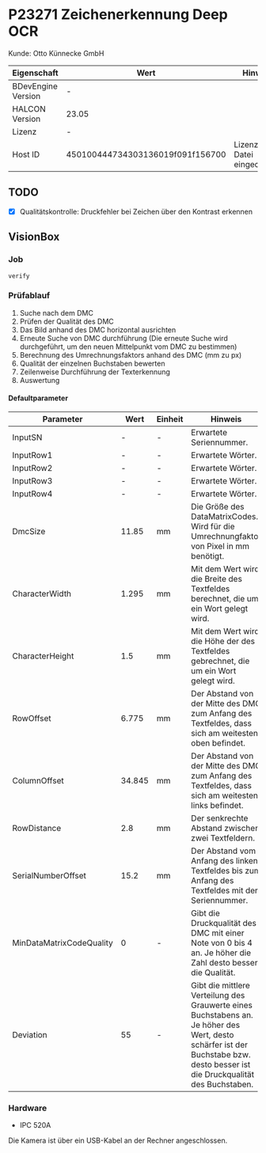 # P23271 Zeichenerkennung Deep OCR

Kunde: Otto Künnecke GmbH

| Eigenschaft | Wert | Hinweis |
| --- | --- | --- |
| BDevEngine Version | - |  |
| HALCON Version | 23.05 |  |
| Lizenz | - |  |
| Host ID | 450100444734303136019f091f156700 | Lizenz-Datei eingecheckt. |

## TODO

- [x] Qualitätskontrolle: Druckfehler bei Zeichen über den Kontrast erkennen

## VisionBox

### Job

`verify`

### Prüfablauf

1. Suche nach dem DMC
2. Prüfen der Qualität des DMC
3. Das Bild anhand des DMC horizontal ausrichten
4. Erneute Suche von DMC durchführung (Die erneute Suche wird durchgeführt, um den neuen Mittelpunkt vom DMC zu bestimmen)
5. Berechnung des Umrechnungsfaktors anhand des DMC (mm zu px)
6. Qualität der einzelnen Buchstaben bewerten
7. Zeilenweise Durchführung der Texterkennung
8. Auswertung

#### Defaultparameter

| Parameter | Wert | Einheit | Hinweis |
| --- | --- | --- | --- |
| InputSN | - | - | Erwartete Seriennummer. |
| InputRow1 | - | - | Erwartete Wörter. |
| InputRow2 | - | - | Erwartete Wörter. |
| InputRow3 | - | - | Erwartete Wörter. |
| InputRow4 | - | - | Erwartete Wörter. |
| DmcSize | 11.85 | mm | Die Größe des DataMatrixCodes. Wird für die Umrechnungfaktor von Pixel in mm benötigt. |
| CharacterWidth | 1.295 | mm | Mit dem Wert wird die Breite des Textfeldes berechnet, die um ein Wort gelegt wird. |
| CharacterHeight | 1.5 | mm | Mit dem Wert wird die Höhe der des Textfeldes gebrechnet, die um ein Wort gelegt wird. |
| RowOffset | 6.775 | mm | Der Abstand von der Mitte des DMC zum Anfang des Textfeldes, dass sich am weitesten oben befindet. |
| ColumnOffset | 34.845 | mm | Der Abstand von der Mitte des DMC zum Anfang des Textfeldes, dass sich am weitesten links befindet. |
| RowDistance | 2.8 | mm | Der senkrechte Abstand zwischen zwei Textfeldern. |
| SerialNumberOffset | 15.2 | mm | Der Abstand vom Anfang des linken Textfeldes bis zum Anfang des Textfeldes mit der Seriennummer. |
| MinDataMatrixCodeQuality | 0 | - | Gibt die Druckqualität des DMC mit einer Note von 0 bis 4 an. Je höher die Zahl desto besser die Qualität. |
| Deviation | 55 | - | Gibt die mittlere Verteilung des Grauwerte eines Buchstabens an. Je höher des Wert, desto schärfer ist der Buchstabe bzw. desto besser ist die Druckqualität des Buchstaben. |

### Hardware

- IPC 520A

Die Kamera ist über ein USB-Kabel an der Rechner angeschlossen. 


